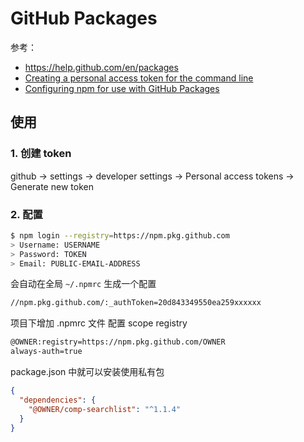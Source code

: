 # GitHub Packages

参考：

- https://help.github.com/en/packages
- [Creating a personal access token for the command line](https://help.github.com/en/github/authenticating-to-github/creating-a-personal-access-token-for-the-command-line)
- [Configuring npm for use with GitHub Packages](https://help.github.com/en/packages/using-github-packages-with-your-projects-ecosystem/configuring-npm-for-use-with-github-packages)

## 使用

### 1. 创建 token

github -> settings -> developer settings -> Personal access tokens -> Generate new token

### 2. 配置

```bash
$ npm login --registry=https://npm.pkg.github.com
> Username: USERNAME
> Password: TOKEN
> Email: PUBLIC-EMAIL-ADDRESS
```

会自动在全局 `~/.npmrc` 生成一个配置

```bash
//npm.pkg.github.com/:_authToken=20d843349550ea259xxxxxx
```

项目下增加 .npmrc 文件 配置 scope registry

```bash
@OWNER:registry=https://npm.pkg.github.com/OWNER
always-auth=true
```

package.json 中就可以安装使用私有包

```json
{
  "dependencies": {
    "@OWNER/comp-searchlist": "^1.1.4"
  }
}
```
